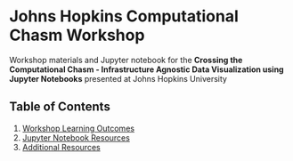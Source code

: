 # Johns Hopkins Computational Chasm Workshop
Workshop materials and Jupyter notebook for the __Crossing the Computational Chasm - Infrastructure Agnostic Data Visualization using Jupyter Notebooks__ presented at Johns Hopkins University
## Table of Contents

1. [Workshop Learning Outcomes](#review)
2. [Jupyter Notebook Resources](#jupyter)
3. [Additional Resources](#resources)
